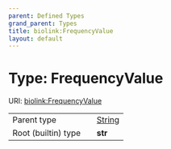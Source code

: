 ```yaml
---
parent: Defined Types
grand_parent: Types
title: biolink:FrequencyValue
layout: default
---
```


# Type: FrequencyValue




URI: [biolink:FrequencyValue](https://w3id.org/biolink/vocab/types/biolink:FrequencyValue)

|  |  |  |
| --- | --- | --- |
| Parent type | | [String](types/String.md) |
| Root (builtin) type | | **str** |
